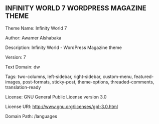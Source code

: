 ## INFINITY WORLD 7 WORDPRESS MAGAZINE THEME ##


Theme Name: Infinity World 7

Author: Awamer Alshabaka

Description: Infinity World - WordPress Magazine theme

Version: 7

Text Domain: dw

Tags: two-columns, left-sidebar, right-sidebar, custom-menu, featured-images, post-formats, sticky-post, theme-options, threaded-comments, translation-ready

License: GNU General Public License version 3.0

License URI: http://www.gnu.org/licenses/gpl-3.0.html

Domain Path: /languages